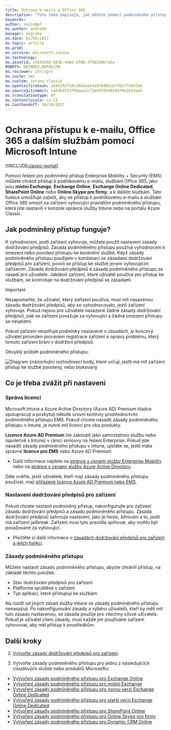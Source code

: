 ```yaml
---
title: Ochrana e-mailu a Office 365
description: "Toto téma popisuje, jak můžete pomocí podmíněného přístupu povolit přístup k podnikovému e-mailu, podnikovým datům na SharePointu Online a k dalším službám jenom kompatibilním zařízením."
keywords: 
author: andredm7
ms.author: andredm
manager: angrobe
ms.date: 01/03/2017
ms.topic: article
ms.prod: 
ms.service: microsoft-intune
ms.technology: 
ms.assetid: c564d292-b83b-440d-bf08-3f5b299b7a5e
ROBOTS: NOINDEX,NOFOLLOW
ms.reviewer: chrisgre
ms.suite: ems
ms.custom: intune-classic
ms.openlocfilehash: ab45292734c39d3eaf4a5f0403cbff6e77d9d7e6
ms.sourcegitcommit: 1a54bdf22786aea1cf1b497d54024470e1024aeb
ms.translationtype: HT
ms.contentlocale: cs-CZ
ms.lasthandoff: 10/10/2017
---
```

# <a name="protect-access-to-email-office-365-and-other-services-with-microsoft-intune"></a>Ochrana přístupu k e-mailu, Office 365 a dalším službám pomocí Microsoft Intune

[!INCLUDE[classic-portal](../includes/classic-portal.md)]

Pomocí řešení pro podmíněný přístup Enterprise Mobility + Security (EMS) můžete chránit přístup k podnikovému e-mailu, službám Office 365, jako jsou **místní Exchange**, **Exchange Online**, **Exchange Online Dedicated**, **SharePoint Online** nebo **Online Skype pro firmy**, a k dalším službám. Tato funkce umožňuje zajistit, aby se přístup k podnikovému e-mailu a službám Office 365 omezil na zařízení vyhovující pravidlům podmíněného přístupu, která jste nastavili v konzole správce služby Intune nebo na portálu Azure Classic.
## <a name="how-does-conditional-access-work"></a>Jak podmíněný přístup funguje?
K vyhodnocení, jestli zařízení vyhovuje, můžete použít nastavení zásady dodržování předpisů. Zásada podmíněného přístupu používá vyhodnocení k omezení nebo povolení přístupu ke konkrétní službě. Když zásady podmíněného přístupu použijete v kombinaci se zásadami dodržování předpisů pro zařízení, povolí se přístup ke službě jenom vyhovujícím zařízením. Zásada dodržování předpisů a zásada podmíněného přístupu se nasadí pro uživatele. Jakékoli zařízení, které uživatel používá pro přístup ke službám, se kontroluje na dodržování předpisů se zásadami.

> [!IMPORTANT]
> Nezapomeňte, že uživatel, který zařízení používá, musí mít nasazenou zásadu dodržování předpisů, aby se vyhodnocovalo, jestli zařízení vyhovuje.
> Pokud nejsou pro uživatele nasazené žádné zásady dodržování předpisů, pak se zařízení považuje za vyhovující a žádná omezení přístupu se neuplatní.

Pokud zařízení nesplňuje podmínky nastavené v zásadách, je koncový uživatel proveden procesem registrace zařízení a opravy problému, který tomuto zařízení brání v dodržení předpisů.

Obvyklý průběh podmíněného přístupu:

![Diagram znázorňující rozhodovací body, které určují, jestli má mít zařízení přístup ke službě povolený, nebo blokovaný](../media/ConditionalAccess4.png)

## <a name="setup-considerations"></a>Co je třeba zvážit při nastavení

### <a name="licensing"></a>Správa licencí

Microsoft Intune a Azure Active Directory (Azure AD) Premium hladce spolupracují a poskytují několik úrovní kontroly prostřednictvím podmíněného přístupu EMS. Pokud chcete nasadit zásady podmíněného přístupu v Intune, je nutné mít licenci pro oba produkty.

**Licence Azure AD Premium** lze zakoupit jako samostatnou službu nebo (společně s Intune) v rámci smlouvy na řešení Enterprise. Pokud jste nasadili zásady podmíněného přístupu v Intune, ujistěte se, jestli máte správné **licence pro EMS** nebo Azure AD Premium.

- Další informace najdete na [stránce s cenami služby Enterprise Mobility](https://www.microsoft.com/cloud-platform/enterprise-mobility-pricing) nebo na [stránce s cenami služby Azure Active Directory](https://azure.microsoft.com/pricing/details/active-directory/).

Dále ověřte, jestli uživatelé, kteří mají zásady podmíněného přístupu používat, mají [přiřazené licence Azure AD Premium nebo EMS](/intune/licenses-assign).

### <a name="device-compliance-settings"></a>Nastavení dodržování předpisů pro zařízení

Pokud chcete nastavit podmíněný přístup, nakonfigurujte pro zařízení zásadu dodržování předpisů a zásadu podmíněného přístupu. Zásada dodržování předpisů zahrnuje nastavení, jako je heslo, šifrování a to, jestli má zařízení jailbreak. Zařízení musí tyto pravidla splňovat, aby mohlo být považované za vyhovující.

- Přečtěte si další informace o [zásadách dodržování předpisů pro zařízení a jejich funkci](introduction-to-device-compliance-policies-in-microsoft-intune.md).

### <a name="conditional-access-policy"></a>Zásady podmíněného přístupu

Můžete nastavit zásadu podmíněného přístupu, abyste chránili přístup, na základě těchto položek:
- Stav dodržování předpisů pro zařízení
- Platforma spuštěná v zařízení
- Typ aplikací, které přistupují ke službám

Na rozdíl od jiných zásad služby Intune se zásady podmíněného přístupu nenasazují. Po nakonfigurování zásady a výběru uživatelů, kteří by měli mít tuto zásadu nastavenou, se zásada použije pro všechny cílové uživatele. Pokud je uživatel cílem zásady, musí každé jím používané zařízení vyhovovat, aby měl přístup k prostředkům.


## <a name="next-steps"></a>Další kroky


2. [Vytvořte zásady dodržování předpisů pro zařízení](create-a-device-compliance-policy-in-microsoft-intune.md).

2.  Vytvořte zásady podmíněného přístupu pro jednu z následujících cloudových služeb nebo produktů Microsoftu:

  - [Vytvoření zásady podmíněného přístupu pro Exchange Online](restrict-access-to-exchange-online-with-microsoft-intune.md)
  - [Vytvoření zásady podmíněného přístupu pro místní Exchange](restrict-access-to-exchange-onpremises-with-microsoft-intune.md)
  - [Vytvoření zásady podmíněného přístupu pro novou verzi Exchange Online Dedicated](restrict-access-to-exchange-online-with-microsoft-intune.md)
  - [Vytvoření zásady podmíněného přístupu pro starší verzi Exchange Online Dedicated](restrict-access-to-exchange-onpremises-with-microsoft-intune.md)
  - [Vytvoření zásady podmíněného přístupu pro SharePoint Online](restrict-access-to-sharepoint-online-with-microsoft-intune.md)
  - [Vytvoření zásady podmíněného přístupu pro Online Skype pro firmy](restrict-access-to-skype-for-business-online-with-microsoft-intune.md)
  - [Vytvoření zásady podmíněného přístupu pro Dynamic CRM Online](restrict-access-to-dynamics-crm-online-with-microsoft-intune.md)
